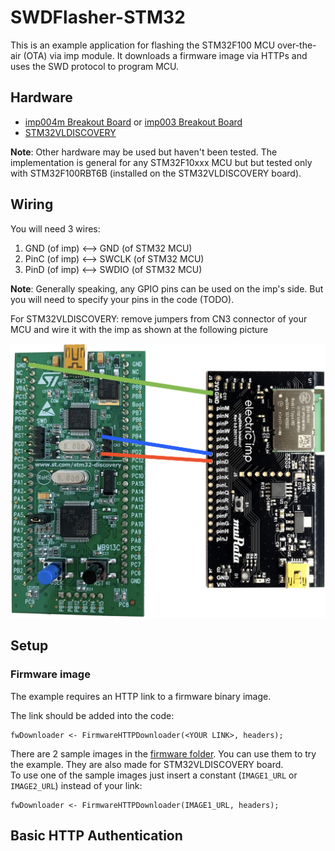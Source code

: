 # SWDFlasher-STM32 #

This is an example application for flashing the STM32F100 MCU over-the-air (OTA) via imp module. 
It downloads a firmware image via HTTPs and uses the SWD protocol to program MCU.

## Hardware ##

- [imp004m Breakout Board](https://store.electricimp.com/products/imp004m-breakout-board?variant=33852062354) or [imp003 Breakout Board](https://store.electricimp.com/products/imp003-breakout-board?variant=31162918482)
- [STM32VLDISCOVERY](https://www.st.com/en/evaluation-tools/stm32vldiscovery.html)

**Note**: Other hardware may be used but haven't been tested. The implementation is general for any STM32F10xxx MCU but but tested only with STM32F100RBT6B (installed on the STM32VLDISCOVERY board).

## Wiring ##

You will need 3 wires:
1) GND (of imp) <&mdash;> GND (of STM32 MCU)
2) PinC (of imp) <&mdash;> SWCLK (of STM32 MCU)
3) PinD (of imp) <&mdash;> SWDIO (of STM32 MCU)

**Note**: Generally speaking, any GPIO pins can be used on the imp's side. But you will need to specify your pins in the code (TODO).

For STM32VLDISCOVERY: remove jumpers from CN3 connector of your MCU and wire it with the imp as shown at the following picture

![STM32VLDISCOVERY Wiring](./imgs/Wiring.png)

## Setup ##

### Firmware image ###

The example requires an HTTP link to a firmware binary image.

The link should be added into the code:
```squirrel
fwDownloader <- FirmwareHTTPDownloader(<YOUR LINK>, headers);
```

There are 2 sample images in the [firmware folder](./firmware/). You can use them to try the example. They are also made for STM32VLDISCOVERY board. \
To use one of the sample images just insert a constant (`IMAGE1_URL` or `IMAGE2_URL`) instead of your link:
```squirrel
fwDownloader <- FirmwareHTTPDownloader(IMAGE1_URL, headers);
```

## Basic HTTP Authentication ###
